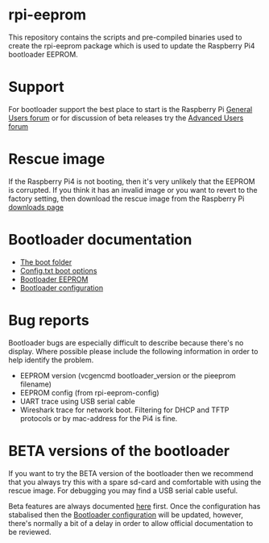 # rpi-eeprom
This repository contains the scripts and pre-compiled binaries used to create the rpi-eeprom package which is used to update the Raspberry Pi4 bootloader EEPROM.

# Support
For bootloader support the best place to start is the Raspberry Pi [General Users forum](https://www.raspberrypi.org/forums/viewforum.php?f=63) or for discussion of beta releases try the [Advanced Users forum](https://www.raspberrypi.org/forums/viewforum.php?f=29&sid=9bbc277968ad953e77749b255d0ce3a2)

# Rescue image
If the Raspberry Pi4 is not booting, then it's very unlikely that the EEPROM is corrupted. If you think it has an invalid image or you want to revert to the factory setting, then download the rescue image from the Raspberry Pi [downloads page](https://www.raspberrypi.org/downloads/)

# Bootloader documentation
* [The boot folder](https://www.raspberrypi.org/documentation/configuration/boot_folder.md)
* [Config.txt boot options](https://www.raspberrypi.org/documentation/configuration/config-txt/boot.md)
* [Bootloader EEPROM](https://www.raspberrypi.org/documentation/hardware/raspberrypi/booteeprom.md)
* [Bootloader configuration](https://www.raspberrypi.org/documentation/hardware/raspberrypi/bcm2711_bootloader_config.md)

# Bug reports
Bootloader bugs are especially difficult to describe because there's no display. Where possible please include the following information in order to help identify the problem.
* EEPROM version (vcgencmd bootloader_version or the pieeprom filename)
* EEPROM config (from rpi-eeprom-config)
* UART trace using USB serial cable
* Wireshark trace for network boot. Filtering for DHCP and TFTP protocols or by mac-address for the Pi4 is fine.

# BETA versions of the bootloader
If you want to try the BETA version of the bootloader then we recommend that you always try this with a spare sd-card and comfortable with using the rescue image. For debugging you may find a USB serial cable useful.

Beta features are always documented [here](https://github.com/raspberrypi/rpi-eeprom/blob/master/firmware/raspberry_pi4_network_boot_beta.md) first. Once the configuration has stabalised then the [Bootloader configuration](https://www.raspberrypi.org/documentation/hardware/raspberrypi/bcm2711_bootloader_config.md) will be updated, however, there's normally a bit of a delay in order to allow official documentation to be reviewed.


